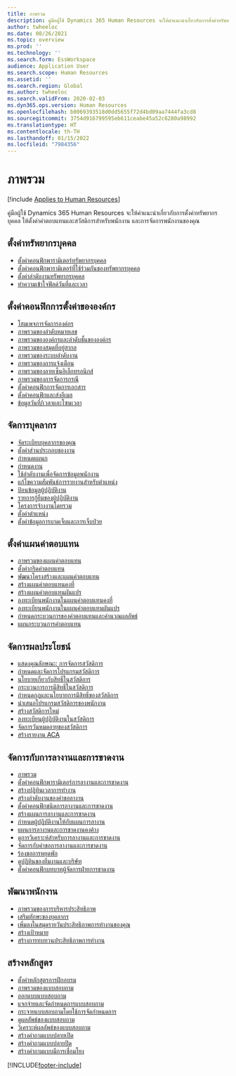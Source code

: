 ```yaml
---
title: ภาพรวม
description: คู่มือผู้ใช้ Dynamics 365 Human Resources จะให้คำแนะนำเกี่ยวกับการตั้งค่าทรัพยากรบุคคล ให้ตั้งค่าค่าตอบแทนและสวัสดิการสำหรับพนักงาน และการจัดการพนักงานของคุณ
author: twheeloc
ms.date: 08/26/2021
ms.topic: overview
ms.prod: ''
ms.technology: ''
ms.search.form: EssWorkspace
audience: Application User
ms.search.scope: Human Resources
ms.assetid: ''
ms.search.region: Global
ms.author: twheeloc
ms.search.validFrom: 2020-02-03
ms.dyn365.ops.version: Human Resources
ms.openlocfilehash: b0069393518d0dd5655f72d4bd09aa7444fa3cd8
ms.sourcegitcommit: 3754d916799595eb611ceabe45a52c6280a98992
ms.translationtype: HT
ms.contentlocale: th-TH
ms.lasthandoff: 01/15/2022
ms.locfileid: "7984356"
---
```

# <a name="overview"></a>ภาพรวม

[!include [Applies to Human Resources](../includes/applies-to-hr.md)]

คู่มือผู้ใช้ Dynamics 365 Human Resources จะให้คำแนะนำเกี่ยวกับการตั้งค่าทรัพยากรบุคคล ให้ตั้งค่าค่าตอบแทนและสวัสดิการสำหรับพนักงาน และการจัดการพนักงานของคุณ

## <a name="set-up-human-resources"></a>ตั้งค่าทรัพยากรบุคคล

  - [ตั้งค่าคอนฟิกพารามิเตอร์ทรัพยากรบุคคล](hr-setup-parameters.md)</br>
  - [ตั้งค่าคอนฟิกพารามิเตอร์ที่ใช้ร่วมกันของทรัพยากรบุคคล](hr-setup-shared-parameters.md)</br>
  - [ตั้งค่าลำดับงานทรัพยากรบุคคล](./hr-workflow-manage-employee-information.md)</br>
  - [ทำความเข้าใจฟิลด์วันที่และเวลา](hr-setup-date-time-fields.md)</br>

## <a name="configure-organization-settings"></a>ตั้งค่าคอนฟิกการตั้งค่าขององค์กร

  - [โฮมเพจการจัดการองค์กร](../fin-ops-core/fin-ops/organization-administration/organization-administration-home-page.md?toc=/dynamics365/human-resources/toc.json)</br>
  - [ภาพรวมของลำดับหมายเลข](../fin-ops-core/fin-ops/organization-administration/number-sequence-overview.md?toc=/dynamics365/human-resources/toc.json)</br>
 - [ภาพรวมขององค์กรและลำดับชั้นขององค์กร](../fin-ops-core/fin-ops/organization-administration/organizations-organizational-hierarchies.md?toc=/dynamics365/human-resources/toc.json)</br>
 - [ภาพรวมของสมุดที่อยู่สากล](../fin-ops-core/fin-ops/organization-administration/overview-global-address-book.md?toc=/dynamics365/human-resources/toc.json)</br>
 - [ภาพรวมของระบบลำดับงาน](../fin-ops-core/fin-ops/organization-administration/overview-workflow-system.md?toc=/dynamics365/human-resources/toc.json)</br>
 - [ภาพรวมของการแจ้งเตือน](../fin-ops-core/fin-ops/get-started/alerts-overview.md?toc=/dynamics365/human-resources/toc.json)</br>
 - [ภาพรวมของลายเซ็นอิเล็กทรอนิกส์](../fin-ops-core/fin-ops/organization-administration/electronic-signature-overview.md?toc=/dynamics365/human-resources/toc.json)</br>
 - [ภาพรวมของการจัดการกรณี](../fin-ops-core/fin-ops/organization-administration/cases.md?toc=/dynamics365/human-resources/toc.json)</br>
 - [ตั้งค่าคอนฟิกการจัดการเอกสาร](../fin-ops-core/fin-ops/organization-administration/configure-document-management.md?toc=/dynamics365/human-resources/toc.json)</br>
 - [ตั้งค่าคอนฟิกและส่งอีเมล](../fin-ops-core/fin-ops/organization-administration/configure-email.md?toc=/dynamics365/human-resources/toc.json)</br>
 - [ข้อมูลวันที่/เวลาและโซนเวลา](../fin-ops-core/fin-ops/organization-administration/date-time-zones.md?toc=/dynamics365/human-resources/toc.json)</br>

## <a name="manage-personnel"></a>จัดการบุคลากร

 - [จัดระเบียบบุคลากรของคุณ](hr-personnel-departments-jobs-positions.md)</br>
 - [ตั้งค่าส่วนประกอบของงาน](hr-personnel-jobs.md)</br>
 - [กำหนดแผนก](hr-personnel-define-departments.md)</br>
 - [กำหนดงาน](hr-personnel-define-jobs.md)</br>
 - [ใช้ลำดับงานเพื่อจัดการข้อมูลพนักงาน](hr-workflow-manage-employee-information.md)</br>
 - [แก้ไขความสัมพันธ์การรายงานสำหรับตำแหน่ง](hr-personnel-modify-reporting-relationships-position.md)</br>
 - [ป้อนข้อมูลผู้ปฏิบัติงาน](hr-personnel-enter-worker-information.md)</br>
 - [รายการกู้ยืมของผู้ปฏิบัติงาน](hr-personnel-loan-item-worker.md)</br>
 - [โครงการจ้างงานโดยรวม](hr-personnel-mass-hire-projects.md)</br>
 - [ตั้งค่าตำแหน่ง](hr-personnel-set-up-positions.md)</br>
 - [ตั้งค่าข้อมูลการบาดเจ็บและการเจ็บป่วย](hr-personnel-set-up-injury-illness-information.md)</br>

## <a name="set-up-compensation-plans"></a>ตั้งค่าแผนค่าตอบแทน

 - [ภาพรวมของแผนค่าตอบแทน](hr-compensation-overview.md)</br>
 - [ตั้งค่ากริดค่าตอบแทน](hr-compensation-grids.md)</br>
 - [พัฒนาโครงสร้างและแผนค่าตอบแทน](hr-compensation-structure.md)</br>
 - [สร้างแผนค่าตอบแทนคงที่](hr-compensation-fixed-plans.md)</br>
 - [สร้างแผนค่าตอบแทนผันแปร](hr-compensation-variable-plans.md)</br>
 - [ลงทะเบียนพนักงานในแผนค่าตอบแทนคงที่](hr-compensation-enroll-employees-fixed.md)</br>
 - [ลงทะเบียนพนักงานในแผนค่าตอบแทนผันแปร](hr-compensation-enroll-employees-variable.md)</br>
 - [กำหนดกระบวนการของค่าตอบแทนและคำนวณผลลัพธ์](hr-compensation-define-process.md)</br>
 - [แผนกระบวนการค่าตอบแทน](hr-compensation-process.md)</br>

## <a name="manage-benefits"></a>จัดการผลประโยชน์

 - [แสดงคุณลักษณะ: การจัดการสวัสดิการ](hr-benefits-management-overview.md)</br>
 - [กำหนดและจัดการโปรแกรมสวัสดิการ](hr-benefits-manage-program.md)</br>
 - [นโยบายเกี่ยวกับสิทธิ์ในสวัสดิการ](hr-benefits-eligibility-policies.md)</br>
 - [กระบวนการการมีสิทธิ์ในสวัสดิการ](hr-benefits-eligibility-process.md)</br>
 - [กำหนดกฎและนโยบายการมีสิทธิ์ของสวัสดิการ](hr-benefits-define-eligibility-rules.md)</br>
 - [นำเสนอโปรแกรมสวัสดิการของพนักงาน](hr-benefits-deliver-employee-benefits-program.md)</br>
 - [สร้างสวัสดิการใหม่](hr-benefits-create.md)</br>
 - [ลงทะเบียนผู้ปฏิบัติงานในสวัสดิการ](hr-benefits-enroll-workers.md)</br>
 - [จัดการวันหมดอายุของสวัสดิการ](hr-benefits-expiration-dates.md)</br>
 - [สร้างรายงาน ACA](hr-benefits-aca-reports.md)</br>

## <a name="manage-leave-and-absence"></a>จัดการกับการลางานและการขาดงาน

 - [ภาพรวม](hr-leave-and-absence-overview.md)</br>
 - [ตั้งค่าคอนฟิกพารามิเตอร์การลางานและการขาดงาน](hr-leave-and-absence-parameters.md)</br>
 - [สร้างปฏิทินเวลาการทำงาน](hr-leave-and-absence-working-time-calendar.md)</br>
 - [สร้างลำดับงานของคำขอลางาน](hr-leave-and-absence-workflow.md)</br>
 - [ตั้งค่าคอนฟิกชนิดการลางานและการขาดงาน](hr-leave-and-absence-types.md)</br>
 - [สร้างแผนการลางานและการขาดงาน](hr-leave-and-absence-plans.md)</br>
 - [กำหนดผู้ปฏิบัติงานให้กับแผนการลางาน](hr-leave-and-absence-enroll.md)</br>
 - [แผนการลางานและการขาดงานคงค้าง](hr-leave-and-absence-accrue.md)</br>
 - [ดูการวิเคราะห์สำหรับการลางานและการขาดงาน](hr-leave-and-absence-analytics.md)</br>
 - [จัดการกับคำขอการลางานและการขาดงาน](hr-employee-self-service-manage-requests.md)</br>
 - [ร้องขอการหยุดพัก](hr-employee-self-service-request-time-off.md)</br>
 - [ดูปฏิทินของทีมงานและบริษัท](hr-employee-self-service-calendar.md)</br>
 - [ตั้งค่าคอนฟิกบทบาทผู้จัดการฝ่ายการขาดงาน](hr-configure-absence-manager.md)</br>

## <a name="develop-employees"></a>พัฒนาพนักงาน

 - [ภาพรวมของการบริหารประสิทธิภาพ](hr-develop-performance-management-overview.md)</br>
 - [เสริมทักษะของบุคลากร](hr-develop-skills.md)</br>
 - [เพิ่มลงในสมุดรายวันประสิทธิภาพการทำงานของคุณ](hr-develop-add-performance-journal.md)</br>
 - [สร้างเป้าหมาย](hr-develop-create-goal.md)</br>
 - [สร้างการทบทวนประสิทธิภาพการทำงาน](hr-develop-create-performance-review.md)</br>

## <a name="create-courses"></a>สร้างหลักสูตร

 - [ตั้งค่าหลักสูตรการฝึกอบรม](hr-learning-courses.md)</br>
 - [ภาพรวมของแบบสอบถาม](hr-learning-questionnaires.md)</br>
 - [ออกแบบแบบสอบถาม](hr-learning-design-questionnaires.md)</br>
 - [แจกจ่ายและจัดกำหนดการแบบสอบถาม](hr-learning-distribute-questionnaires.md)</br>
 - [กระจายแบบสอบถามโดยใช้การจัดกำหนดการ](hr-learning-distribute-questionnaires-scheduling.md)</br>
 - [ดูผลลัพธ์ของแบบสอบถาม](hr-learning-evaluate-questionnaire-results.md)</br>
 - [วิเคราะห์ผลลัพธ์ของแบบสอบถาม](hr-learning-analyze-questionnaire-results.md)</br>
 - [สร้างคำถามแบบปลายเปิด](hr-learning-create-open-ended-question.md)</br>
 - [สร้างคำถามแบบปลายปิด](hr-learning-create-closed-ended-question.md)</br>
 - [สร้างคำถามแบบมีการเชื่อมโยง](hr-learning-depending-question.md)</br>





[!INCLUDE[footer-include](../includes/footer-banner.md)]
